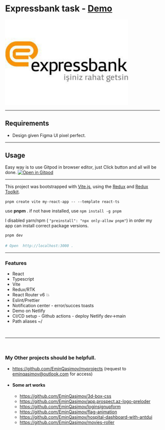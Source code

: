 # Expressbank task - [Demo](https://expressbank-task.netlify.app/)

<img src='public\expressbank-logo.jpg' style='width: 400px'/>

---

## Requirements

- Design given Figma UI pixel perfect.

 
---

## Usage

Easy way is to use Gitpod in browser editor,
just Click button and all will be done.
[![Open in Gitpod](https://gitpod.io/button/open-in-gitpod.svg)](https://gitpod.io/#https://github.com/EminQasimov/expressbank-task)

---

This project was bootstrapped with [Vite.js](https://vitejs.dev), using the [Redux](https://redux.js.org/) and [Redux Toolkit](https://redux-toolkit.js.org/).

`pnpm create vite my-react-app -- --template react-ts`

use **pnpm** . if not have installed, use `npm install -g pnpm`

I disabled yarn/npm ( `"preinstall": "npx only-allow pnpm"`) in order my app can install correct package versions.

```bash
pnpm dev

# Open  http://localhost:3000 .
```
 
---

### Features

- React
- Typescript
- Vite
- Redux/RTK
- React Router v6 💥
- Eslint/Prettier
- Notification center - error/succes toasts
- Demo on Netlify
- CI/CD setup - Github actions - deploy Netlify dev->main
- Path aliases ~/ 

&nbsp;
&nbsp;

---

&nbsp;
&nbsp;

### My Other projects should be helpfull.

- https://github.com/EminQasimov/myprojects  (request to eminqasimov@outlook.com for access)

- #### Some art works

  - https://github.com/EminQasimov/3d-box-css
  - https://github.com/EminQasimov/app.prospect.az-logo-preloder
  - https://github.com/EminQasimov/loginsignupform
  - https://github.com/EminQasimov/flag-animation
  - https://github.com/EminQasimov/hospital-dashboard-with-antdui
  - https://github.com/EminQasimov/movies-roller
